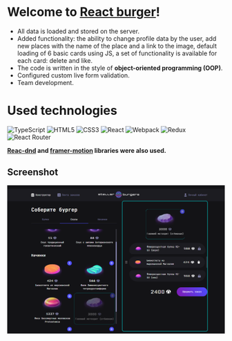 # Welcome to **[React burger](https://foxriver660.github.io/react-burger/)**!

- All data is loaded and stored on the server.
- Added functionality: the ability to change profile data by the user, add new places with the name of the place and a link to the image, default loading of 6 basic cards using JS, a set of functionality is available for each card: delete and like.
- The code is written in the style of **object-oriented programming (OOP)**.
- Configured custom live form validation.
- Team development.

# Used technologies

![TypeScript](https://img.shields.io/badge/typescript-%23007ACC.svg?style=for-the-badge&logo=typescript&logoColor=white) ![HTML5](https://img.shields.io/badge/html5-%23E34F26.svg?style=for-the-badge&logo=html5&logoColor=white) ![CSS3](https://img.shields.io/badge/css3-%231572B6.svg?style=for-the-badge&logo=css3&logoColor=white)
![React](https://img.shields.io/badge/react-%2320232a.svg?style=for-the-badge&logo=react&logoColor=%2361DAFB) ![Webpack](https://img.shields.io/badge/webpack-%238DD6F9.svg?style=for-the-badge&logo=webpack&logoColor=black) ![Redux](https://img.shields.io/badge/redux-%23593d88.svg?style=for-the-badge&logo=redux&logoColor=white) ![React Router](https://img.shields.io/badge/React_Router-CA4245?style=for-the-badge&logo=react-router&logoColor=white)

**[Reac-dnd](https://www.npmjs.com/package/react-dnd) and [framer-motion](https://www.npmjs.com/package/framer-motion) libraries were also used.**

## Screenshot

![screenshot](./src//images/%D1%81%D0%BA%D1%80%D0%B8%D0%BD%D1%88%D0%BE%D1%82.png)
